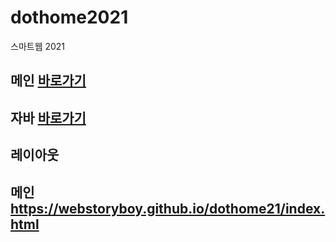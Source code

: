 # dothome2021
스마트웹 2021

## 메인 <a href="https://low1ife.github.io/dothome2021/">바로가기</a>
## 자바 <a href="https://low1ife.github.io/dothome2021/javascript/">바로가기</a>
## 레이아웃 



## 메인 https://webstoryboy.github.io/dothome21/index.html
